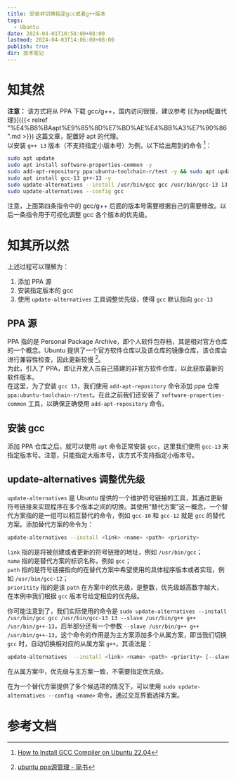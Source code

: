 ```yaml
---
title: 安装并切换指定gcc或者g++版本
tags:
  - Ubuntu
date: 2024-04-01T10:58:00+08:00
lastmod: 2024-04-03T14:06:00+08:00
publish: true
dir: 技术笔记
---
```


# 知其然

**注意：** 该方式将从 PPA 下载 gcc/g++，国内访问很慢，建议参考 [《为apt配置代理》]({{< relref "%E4%B8%BAapt%E9%85%8D%E7%BD%AE%E4%BB%A3%E7%90%86".md >}}) 这篇文章，配置好 apt 的代理。  
以安装 `g++ 13` 版本（不支持指定小版本号）为例，以下给出用到的命令 [^1]：

``` bash
sudo apt update
sudo apt install software-properties-common -y
sudo add-apt-repository ppa:ubuntu-toolchain-r/test -y && sudo apt update
sudo apt install gcc-13 g++-13 -y
sudo update-alternatives --install /usr/bin/gcc gcc /usr/bin/gcc-13 13 --slave /usr/bin/g++ g++ /usr/bin/g++-13
sudo update-alternatives --config gcc
```

注意，上面第四条指令中的 gcc/g++ 后面的版本号需要根据自己的需要修改。以后一条指令用于可视化调整 gcc 各个版本的优先级。

# 知其所以然

上述过程可以理解为：

1. 添加 PPA 源
2. 安装指定版本的 gcc
3. 使用 `update-alternatives` 工具调整优先级，使得 `gcc` 默认指向 `gcc-13`

## PPA 源

PPA 指的是 Personal Package Archive，即个人软件包存档，其是相对官方仓库的一个概念。Ubuntu 提供了一个官方软件仓库以及该仓库的镜像仓库，该仓库会进行兼容性检查，因此更新较慢 [^2]。  
为此，引入了 PPA，即让开发人员自己搭建的非官方软件仓库，以此获取最新的软件版本。  
在这里，为了安装 `gcc 13`，我们使用 `add-apt-repository` 命令添加 ppa 仓库 `ppa:ubuntu-toolchain-r/test`。在此之前我们还安装了 `software-properties-common` 工具，以确保正确使用 `add-apt-repository` 命令。

## 安装 gcc

添加 PPA 仓库之后，就可以使用 `apt` 命令正常安装 `gcc`，这里我们使用 `gcc-13` 来指定版本号。注意，只能指定大版本号，该方式不支持指定小版本号。

## update-alternatives 调整优先级

`update-alternatives` 是 Ubuntu 提供的一个维护符号链接的工具，其通过更新符号链接来实现程序在多个版本之间的切换。其使用“替代方案”这一概念，一个替代方案指的是一组可以相互替代的命令，例如 `gcc-10` 和 `gcc-12` 就是 `gcc` 的替代方案。添加替代方案的命令为：

``` bash
update-alternatives --install <link> <name> <path> <priority>
```

`link` 指的是将被创建或者更新的符号链接的地址，例如 `/usr/bin/gcc`；  
`name` 指的是替代方案的标识名称，例如 `gcc`；  
`path` 指的是符号链接指向的在替代方案中希望使用的具体程序版本或者实现，例如 `/usr/bin/gcc-12`；  
`prioritity` 指的是该 `path` 在方案中的优先级，是整数，优先级越高数字越大，在本例中我们根据 `gcc` 版本号给定相应的优先级。

你可能注意到了，我们实际使用的命令是 `sudo update-alternatives --install /usr/bin/gcc gcc /usr/bin/gcc-13 13 --slave /usr/bin/g++ g++ /usr/bin/g++-13`，后半部分还有一个参数 `--slave /usr/bin/g++ g++ /usr/bin/g++-13`，这个命令的作用是为主方案添加多个从属方案，即当我们切换 `gcc` 时，自动切换相对应的从属方案 `g++`，其语法是：

``` bash
update-alternatives  --install <link> <name> <path> <priority> [--slave <link> <name> <path>] ...
```

在从属方案中，优先级与主方案一致，不需要指定优先级。

在为一个替代方案提供了多个候选项的情况下，可以使用 `sudo update-alternatives --config <name>` 命令，通过交互界面选择方案。

# 参考文档

[^1]: [How to Install GCC Compiler on Ubuntu 22.04](https://www.dedicatedcore.com/blog/install-gcc-compiler-ubuntu/)
[^2]: [ubuntu ppa源管理 - 简书](https://www.jianshu.com/p/6aa5575e8a34)